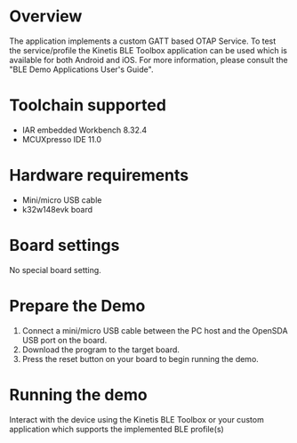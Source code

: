 Overview
========
The application implements a custom GATT based OTAP Service.
To test the service/profile the Kinetis BLE Toolbox application can be used which is available for both Android and iOS.
For more information, please consult the "BLE Demo Applications User's Guide".

Toolchain supported
===================
- IAR embedded Workbench 8.32.4
- MCUXpresso IDE 11.0

Hardware requirements
=====================
- Mini/micro USB cable
- k32w148evk board

Board settings
==============
No special board setting.

Prepare the Demo
================
1.  Connect a mini/micro USB cable between the PC host and the OpenSDA USB port on the board.
2.  Download the program to the target board.
3.  Press the reset button on your board to begin running the demo.

Running the demo
================
Interact with the device using the Kinetis BLE Toolbox or your custom application which supports the implemented BLE profile(s)
